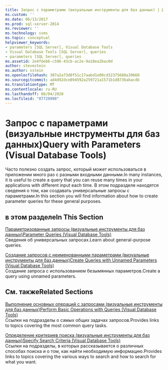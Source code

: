 ```yaml
---
title: Запрос с параметрами (визуальные инструменты для баз данных) | Документация Майкрософт
ms.custom: ''
ms.date: 06/13/2017
ms.prod: sql-server-2014
ms.reviewer: ''
ms.technology: ssms
ms.topic: conceptual
helpviewer_keywords:
- parameters [SQL Server], Visual Database Tools
- Visual Database Tools [SQL Server], queries
- parameters [SQL Server], queries
ms.assetid: 2e4fdeb6-c596-43cb-ac2e-9a18ea2bac0d
author: stevestein
ms.author: sstein
ms.openlocfilehash: 307a2a73d0f51c17aabd1e09cd32375688a39660
ms.sourcegitcommit: ad4d92dce894592a259721a1571b1d8736abacdb
ms.translationtype: MT
ms.contentlocale: ru-RU
ms.lasthandoff: 08/04/2020
ms.locfileid: "87729998"
---
```

# <a name="query-with-parameters-visual-database-tools"></a><span data-ttu-id="cff35-102">Запрос с параметрами (визуальные инструменты для баз данных)</span><span class="sxs-lookup"><span data-stu-id="cff35-102">Query with Parameters (Visual Database Tools)</span></span>
  <span data-ttu-id="cff35-103">Часто полезно создать запрос, который может использоваться в приложении много раз с разными входными данными.</span><span class="sxs-lookup"><span data-stu-id="cff35-103">In many instances, it is useful to create a query that you can reuse many times in your applications with different input each time.</span></span> <span data-ttu-id="cff35-104">В этом подразделе находятся сведения о том, как создавать универсальные запросы с параметрами.</span><span class="sxs-lookup"><span data-stu-id="cff35-104">In this section you will find information about how to create parameter queries for these general purposes.</span></span>  
  
## <a name="in-this-section"></a><span data-ttu-id="cff35-105">в этом разделе</span><span class="sxs-lookup"><span data-stu-id="cff35-105">In This Section</span></span>  
 [<span data-ttu-id="cff35-106">Параметризованные запросы (визуальные инструменты для баз данных)</span><span class="sxs-lookup"><span data-stu-id="cff35-106">Parameter Queries &#40;Visual Database Tools&#41;</span></span>](visual-database-tools.md)  
 <span data-ttu-id="cff35-107">Сведения об универсальных запросах.</span><span class="sxs-lookup"><span data-stu-id="cff35-107">Learn about general-purpose queries.</span></span>  
  
 [<span data-ttu-id="cff35-108">Создание запросов с неименованными параметрами (визуальные инструменты для баз данных)</span><span class="sxs-lookup"><span data-stu-id="cff35-108">Create Queries with Unnamed Parameters &#40;Visual Database Tools&#41;</span></span>](create-queries-with-unnamed-parameters-visual-database-tools.md)  
 <span data-ttu-id="cff35-109">Создание запроса с использованием безымянных параметров.</span><span class="sxs-lookup"><span data-stu-id="cff35-109">Create a query using unnamed parameters.</span></span>  
  
## <a name="related-sections"></a><span data-ttu-id="cff35-110">См. также</span><span class="sxs-lookup"><span data-stu-id="cff35-110">Related Sections</span></span>  
 [<span data-ttu-id="cff35-111">Выполнение основных операций с запросами (визуальные инструменты для баз данных)</span><span class="sxs-lookup"><span data-stu-id="cff35-111">Perform Basic Operations with Queries &#40;Visual Database Tools&#41;</span></span>](perform-basic-operations-with-queries-visual-database-tools.md)  
 <span data-ttu-id="cff35-112">Ссылки на подразделы о самых общих задачах запросов.</span><span class="sxs-lookup"><span data-stu-id="cff35-112">Provides links to topics covering the most common query tasks.</span></span>  
  
 [<span data-ttu-id="cff35-113">Определение критериев поиска (визуальные инструменты для баз данных)</span><span class="sxs-lookup"><span data-stu-id="cff35-113">Specify Search Criteria &#40;Visual Database Tools&#41;</span></span>](specify-search-criteria-visual-database-tools.md)  
 <span data-ttu-id="cff35-114">Ссылки на подразделы, в которых рассказывается о различных способах поиска и о том, как найти необходимую информацию.</span><span class="sxs-lookup"><span data-stu-id="cff35-114">Provides links to topics covering the various ways to search and how to search for what you want.</span></span>  
  
  
